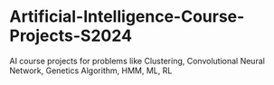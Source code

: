 # Artificial-Intelligence-Course-Projects-S2024
 AI course projects for problems like Clustering, Convolutional Neural Network, Genetics Algorithm, HMM, ML, RL

